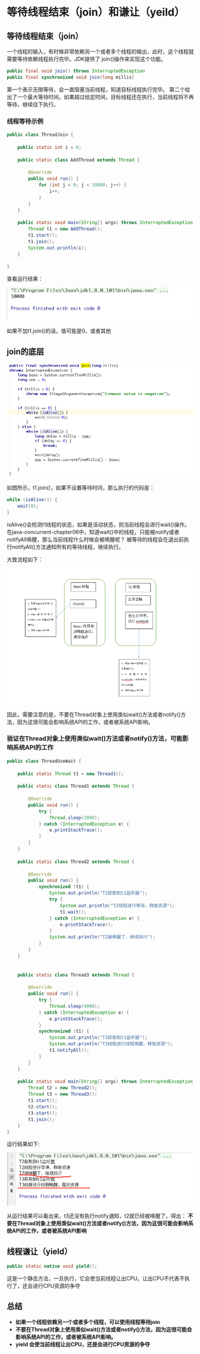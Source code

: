 # 等待线程结束（join）和谦让（yeild）

## 等待线程结束（join）
一个线程的输入，有时候非常依赖另一个或者多个线程的输出，此时，这个线程就需要等待依赖线程执行完毕。JDK提供了
join()操作来实现这个功能。

```java
public final void join() throws InterruptedException
public final synchronized void join(long millis)
```

第一个表示无限等待，会一直阻塞当前线程，知道目标线程执行完毕。
第二个给出了一个最大等待时间，如果超过给定时间，目标线程还在执行，当前线程将不再等待，继续往下执行。

### 线程等待示例
```java
public class ThreadJoin {

    public static int i = 0;

    public static class AddThread extends Thread {

        @Override
        public void run() {
            for (int j = 0; j < 10000; j++) {
                i++;
            }
        }
    }

    public static void main(String[] args) throws InterruptedException {
        Thread t1 = new AddThread();
        t1.start();
        t1.join();
        System.out.println(i);
    }

}
```

查看运行结果：

![Image text](https://raw.githubusercontent.com/KINGLBT/java-concurrent-study/master/image/chapter8/8-1.png)


如果不加t1.join()的话，值可能是0，或者其他

## join的底层

![Image text](https://raw.githubusercontent.com/KINGLBT/java-concurrent-study/master/image/chapter8/8-2.png)


如图所示，t1.join()，如果不设置等待时间，那么执行的代码是：

```java
while (isAlive()) {
    wait(0);
}
```

isAlive()会检测t1线程的状态，如果是活动状态，则当前线程会进行wait()操作。
在java-concurrent-chapter06中，知道wait()中的线程，只能被notify或者notifyAll唤醒，那么当前线程什么时候会被唤醒呢？
被等待的线程会在退出前执行notifyAll()方法通知所有的等待线程，继续执行。

大致流程如下：

![Image text](https://raw.githubusercontent.com/KINGLBT/java-concurrent-study/master/image/chapter8/8-3.png)

因此，需要注意的是，不要在Thread对象上使用类似wait()方法或者notify()方法，因为这很可能会影响系统API的工作，或者被系统API影响。

### 验证在Thread对象上使用类似wait()方法或者notify()方法，可能影响系统API的工作

```java
public class ThreadUseWait {

    public static Thread t1 = new Thread1();

    public static class Thread1 extends Thread {

        @Override
        public void run() {
            try {
                Thread.sleep(2000);
            } catch (InterruptedException e) {
                e.printStackTrace();
            }
        }
    }

    public static class Thread2 extends Thread {

        @Override
        public void run() {
            synchronized (t1) {
                System.out.println("T2获取到t1监听器");
                try {
                    System.out.println("T2线程进行等待，释放资源");
                    t1.wait();
                } catch (InterruptedException e) {
                    e.printStackTrace();
                }
                System.out.println("T2被唤醒了，继续执行");
            }
        }
    }


    public static class Thread3 extends Thread {

        @Override
        public void run() {
            try {
                Thread.sleep(4000);
            } catch (InterruptedException e) {
                e.printStackTrace();
            }
            synchronized (t1) {
                System.out.println("T3获取到t1监听器");
                System.out.println("T3线程进行线程唤醒，释放资源");
                t1.notifyAll();
            }
        }
    }

    public static void main(String[] args) throws InterruptedException {
        Thread t2 = new Thread2();
        Thread t3 = new Thread3();
        t1.start();
        t2.start();
        t3.start();
        t1.join();
    }
}
```
运行结果如下:

![Image text](https://raw.githubusercontent.com/KINGLBT/java-concurrent-study/master/image/chapter8/8-4.png)

从运行结果可以看出来，t3还没有执行notify通知，t2就已经被唤醒了。得出：
**不要在Thread对象上使用类似wait()方法或者notify()方法，因为这很可能会影响系统API的工作，或者被系统API影响**

## 线程谦让（yield）

```java
public static native void yield();
```

这是一个静态方法，一旦执行，它会使当前线程让出CPU。让出CPU不代表不执行了，还会进行CPU资源的争夺


## 总结
+ **如果一个线程依赖另一个或者多个线程，可以使用线程等待join**
+ **不要在Thread对象上使用类似wait()方法或者notify()方法，因为这很可能会影响系统API的工作，或者被系统API影响。**
+ **yield 会使当前线程让出CPU，还是会进行CPU资源的争夺**






